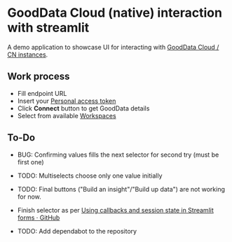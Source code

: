 # GoodData Cloud (native) interaction with streamlit

A demo application to showcase UI for interacting with [GoodData Cloud / CN instances](https://www.gooddata.com/developers/cloud-native/doc/cloud/deploy-and-install/).

## Work process

- Fill endpoint URL
- Insert your [Personal access token](https://www.gooddata.com/developers/cloud-native/doc/cloud/getting-started/create-api-token/)
- Click **Connect** button to get GoodData details
- Select from available [Workspaces](https://www.gooddata.com/developers/cloud-native/doc/cloud/manage-deployment/concepts/workspace/)

## To-Do

- BUG: Confirming values fills the next selector for second try (must be first one)
- TODO: Multiselects choose only one value initially
- TODO: Final buttons ("Build an insight"/"Build up data") are not working for now.
- Finish selector as per [Using callbacks and session state in Streamlit forms · GitHub](https://gist.github.com/asehmi/f3c76dae68a877138cf9b7307ddebdf7)

- TODO: Add dependabot to the repository
